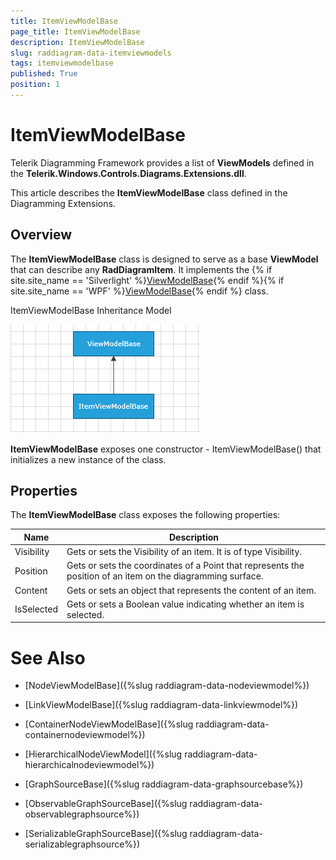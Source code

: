 ```yaml
---
title: ItemViewModelBase
page_title: ItemViewModelBase
description: ItemViewModelBase
slug: raddiagram-data-itemviewmodels
tags: itemviewmodelbase
published: True
position: 1
---
```


# ItemViewModelBase



Telerik Diagramming Framework provides a list of __ViewModels__ defined in the __Telerik.Windows.Controls.Diagrams.Extensions.dll__.
	  

This article describes the __ItemViewModelBase__ class defined in the Diagramming Extensions.
	  

## Overview

The __ItemViewModelBase__ class is designed to serve as a base __ViewModel__ that can describe any __RadDiagramItem__. It implements the {% if site.site_name == 'Silverlight' %}[ViewModelBase](http://www.telerik.com/help/silverlight/t_telerik_windows_controls_viewmodelbase.html){% endif %}{% if site.site_name == 'WPF' %}[ViewModelBase](http://www.telerik.com/help/wpf/t_telerik_windows_controls_viewmodelbase.html){% endif %} class.
		


ItemViewModelBase Inheritance Model
                  
![raddiagram-data-itemviewmodelbase](images/raddiagram-data-itemviewmodelbase.png)

__ItemViewModelBase__ exposes one constructor - ItemViewModelBase() that initializes a new instance of the class.
	  

## Properties

The __ItemViewModelBase__ class exposes the following properties:
		
|Name|Description|
|----|-----------|
|Visibility|Gets or sets the Visibility of an item. It is of type Visibility.|
|Position|Gets or sets the coordinates of a Point that represents the position of an item on the diagramming surface.|
|Content|Gets or sets an object that represents the content of an item.|
|IsSelected|Gets or sets a Boolean value indicating whether an item is selected.|


# See Also

 * [NodeViewModelBase]({%slug raddiagram-data-nodeviewmodel%})

 * [LinkViewModelBase]({%slug raddiagram-data-linkviewmodel%})

 * [ContainerNodeViewModelBase]({%slug raddiagram-data-containernodeviewmodel%})

 * [HierarchicalNodeViewModel]({%slug raddiagram-data-hierarchicalnodeviewmodel%})

 * [GraphSourceBase]({%slug raddiagram-data-graphsourcebase%})

 * [ObservableGraphSourceBase]({%slug raddiagram-data-observablegraphsource%})

 * [SerializableGraphSourceBase]({%slug raddiagram-data-serializablegraphsource%})
